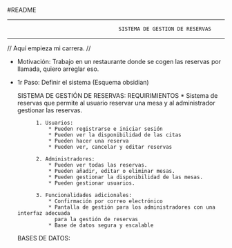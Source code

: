 #README
***********************************************************************************************************
                                        SISTEMA DE GESTION DE RESERVAS
***********************************************************************************************************
// Aquí empieza mi carrera. //

* Motivación: Trabajo en un restaurante donde se cogen las reservas por llamada, quiero arreglar eso.

* 1r Paso: Definir el sistema (Esquema obsidian)

    SISTEMA DE GESTIÓN DE RESERVAS: REQUIRIMIENTOS 
            * Sistema de reservas que permite al usuario reservar una mesa y al administrador 
            gestionar las reservas.

            1. Usuarios:
                * Pueden registrarse e iniciar sesión
                * Pueden ver la disponibilidad de las citas
                * Pueden hacer una reserva
                * Pueden ver, cancelar y editar reservas
            
            2. Administradores:
                * Pueden ver todas las reservas.
                * Pueden añadir, editar o eliminar mesas.
                * Pueden gestionar la disponibilidad de las mesas.
                * Pueden gestionar usuarios.

            3. Funcionalidades adicionales: 
                * Confirmación por correo electrónico 
                * Pantalla de gestión para los administradores con una interfaz adecuada 
                  para la gestión de reservas
                * Base de datos segura y escalable
    
    BASES DE DATOS: 
                



